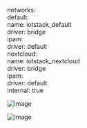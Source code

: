 
networks:                                                                                                                             
  default:                                                                                                                              
    name: iotstack_default                                                                                                              
    driver: bridge                                                                                                                      
    ipam:                                                                                                                                 
      driver: default                                                                                                                 
  nextcloud:                                                                                                                            
    name: iotstack_nextcloud                                                                                                            
    driver: bridge                                                                                                                      
    ipam:                                                                                                                                 
      driver: default                                                                                                                   
    internal: true    

![image](https://github.com/user-attachments/assets/670c49e7-7882-4fcc-ab99-ca9d5bf89262)


![image](https://github.com/user-attachments/assets/8df1a416-65ad-4165-b322-3152bd9d7be8)
